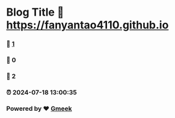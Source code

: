 # Blog Title :link: https://fanyantao4110.github.io 
### :page_facing_up: [1](https://fanyantao4110.github.io/tag.html) 
### :speech_balloon: 0 
### :hibiscus: 2 
### :alarm_clock: 2024-07-18 13:00:35 
### Powered by :heart: [Gmeek](https://github.com/Meekdai/Gmeek)
